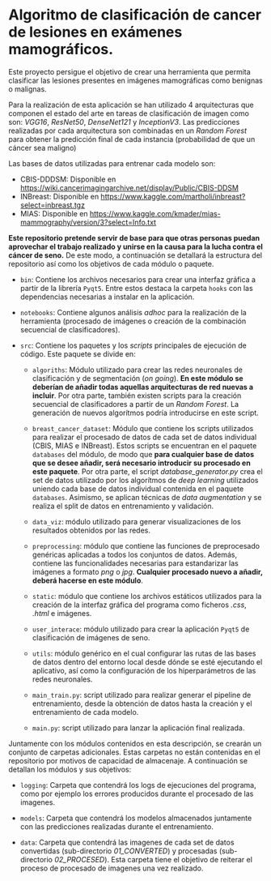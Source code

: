 # Algoritmo de clasificación de cancer de lesiones en exámenes mamográficos.

Este proyecto persigue el objetivo de crear una herramienta que permita clasificar las lesiones 
presentes en imágenes mamográficas como benignas o malignas.

Para la realización de esta aplicación se han utilizado 4 arquitecturas que componen el estado 
del arte en tareas de clasificación de imagen como son: _VGG16_, _ResNet50_, _DenseNet121_ y _InceptionV3_.
Las predicciones realizadas por cada arquitectura son combinadas en un _Random Forest_ para obtener la
predicción final de cada instancia (probabilidad de que un cáncer sea maligno)

Las bases de datos utilizadas para entrenar cada modelo son:
- CBIS-DDDSM: Disponible en https://wiki.cancerimagingarchive.net/display/Public/CBIS-DDSM
- INBreast: Disponible en https://www.kaggle.com/martholi/inbreast?select=inbreast.tgz
- MIAS: Disponible en https://www.kaggle.com/kmader/mias-mammography/version/3?select=Info.txt

**Este repositorio pretende servir de base para que otras personas puedan aprovechar el trabajo realizado
y unirse en la causa para la lucha contra el cáncer de seno.** De este modo, a continuación se detallará la estructura
del repositorio así como los objetivos de cada módulo o paquete.

- `bin`: Contiene los archivos necesarios para crear una interfaz gráfica a partir de la librería `Pyqt5`. Entre estos
destaca la carpeta `hooks` con las dependencias necesarias a instalar en la aplicación.

- `notebooks`: Contiene algunos análisis _adhoc_ para la realización de la herramienta (procesado de imágenes o creación
de la combinación secuencial de clasificadores).

- `src`: Contiene los paquetes y los _scripts_ principales de ejecución de código. Este paquete se divide en:
    - `algoriths`: Módulo utilizado para crear las redes neuronales de clasificación y de segmentación (_on going_).
    **En este módulo se deberían de añadir todas aquellas arquitecturas de red nuevas a incluir**. Por otra parte,
    también existen scripts para la creación secuencial de clasificadores a partir de un _Random Forest_. La generación
    de nuevos algorítmos podría introducirse en este script. 
    
    - `breast_cancer_dataset`: Módulo que contiene los scripts utilizados para realizar el procesado de datos de 
    cada set de datos individual (CBIS, MIAS e INBreast). Estos scripts se encuentran en el paquete `databases` del 
    módulo, de modo que **para cualquier base de datos que se desee añadir, será necesario introducir su procesado en este
    paquete**. Por otra parte, el script _database_generator.py_ crea el set de datos utilizado por los algorítmos de 
    _deep learning_ utilizados uniendo cada base de datos individual contenida en el paquete `databases`. 
    Asimismo, se aplican técnicas de _data augmentation_ y se realiza el split de datos en entrenamiento y validación.
    
     - `data_viz`: módulo utilizado para generar visualizaciones de los resultados obtenidos por las redes.
     
     - `preprocessing`: módulo que contiene las funciones de preprocesado genéricas aplicadas a todos los conjuntos de 
     datos. Además, contiene las funcionalidades necesarias para estandarizar las imágenes a formato _png_ o _jpg_.
     **Cualquier procesado nuevo a añadir, deberá hacerse en este módulo**.
     
     - `static`: módulo que contiene los archivos estáticos utilizados para la creación de la interfaz gráfica del 
     programa como ficheros _.css_, _.html_ e imágenes.
     
     - `user_interace`:  módulo utilizado para crear la aplicación `Pyqt5` de clasificación de imágenes de seno.
     
     - `utils`: módulo genérico en el cual configurar las rutas de las bases de datos dentro del entorno local desde 
     dónde se esté ejecutando el aplicativo, así como la configuración de los hiperparámetros de las redes neuronales. 
     
     - `main_train.py`: script utilizado para realizar generar el pipeline de entrenamiento, desde la obtención de datos
     hasta la creación y el entrenamiento de cada modelo.
     
     - `main.py`: script utilizado para lanzar la aplicación final realizada.
     
Juntamente con los módulos contenidos en esta descripción, se crearán un conjunto de carpetas adicionales. Estas carpetas
no están contenidas en el repositorio por motivos de capacidad de almacenaje. A continuación se detallan los módulos y 
sus objetivos:

- `logging`: Carpeta que contendrá los logs de ejecuciones del programa, como por ejemplo los errores producidos durante
el procesado de las imagenes.

- `models`: Carpeta que contendrá los modelos almacenados juntamente con las predicciones realizadas durante el entrenamiento. 

- `data`: Carpeta que contendrá las imagenes de cada set de datos convertidas (sub-directorio _01_CONVERTED_) y 
procesadas (sub-directorio _02_PROCESED_). Esta carpeta tiene el objetivo de reiterar el proceso de procesado de imagenes
una vez realizado.